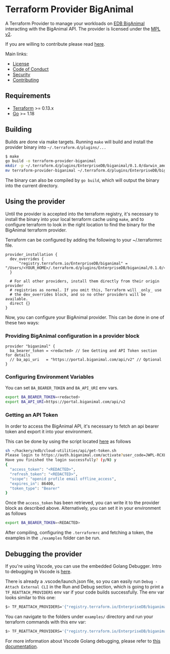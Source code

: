 # Terraform Provider BigAnimal

A Terraform Provider to manage your workloads on [EDB BigAnimal](https://www.enterprisedb.com/products/biganimal-cloud-postgresql) interacting with the BigAnimal API. The provider is licensed under the [MPL v2](https://www.mozilla.org/en-US/MPL/2.0/).

If you are willing to contribute please read [here](./CONTRIBUTING.md).

Main links:

- [License](./LICENSE)
- [Code of Conduct](./CODE_OF_CONDUCT.md)
- [Security](./SECURITY.md)
- [Contributing](./CONTRIBUTING.md)

## Requirements

- [Terraform](https://www.terraform.io/downloads.html) >= 0.13.x
- [Go](https://golang.org/doc/install) >= 1.18

## Building

Builds are done via make targets.  Running `make` will build and install the provider binary into `~/.terraform.d/plugins/...`

```bash
$ make
go build -o terraform-provider-biganimal
mkdir -p ~/.terraform.d/plugins/EnterpriseDB/biganimal/0.1.0/darwin_amd64
mv terraform-provider-biganimal ~/.terraform.d/plugins/EnterpriseDB/biganimal/0.1.0/darwin_amd64
```

The binary can also be compiled by `go build`, which will output the binary into the current directory.

## Using the provider

Until the provider is accepted into the terraform registry, it's necessary to install the binary into your local terraform cache using `make`, and to configure terraform to look in the right location to find the binary for the BigAnimal terraform provider.

Terraform can be configured by adding the following to your ~/.terraformrc file.

```hcl
provider_installation {
  dev_overrides {
      "registry.terraform.io/EnterpriseDB/biganimal" = "/Users/<YOUR_HOME>/.terraform.d/plugins/EnterpriseDB/biganimal/0.1.0/<OS_ARCH>"
  }

  # For all other providers, install them directly from their origin provider
  # registries as normal. If you omit this, Terraform will _only_ use
  # the dev_overrides block, and so no other providers will be available.
  direct {}
}
```

Now, you can configure your BigAnimal provider. This can be done in one of these two ways:

### Providing BigAnimal configuration in a provider block
```hcl
provider "biganimal" {
  ba_bearer_token = <redacted> // See Getting and API Token section for details
  // ba_api_uri   = "https://portal.biganimal.com/api/v2" // Optional
}
```
### Configuring Environment Variables

You can set `BA_BEARER_TOKEN` and `BA_API_URI` env vars.

```bash
export BA_BEARER_TOKEN=<redacted>
export BA_API_URI=https://portal.biganimal.com/api/v2
```

### Getting an API Token

In order to access the BigAnimal API, it's necessary to fetch an api bearer token and export it into your environment.

This can be done by using the script located [here](https://github.com/EnterpriseDB/cloud-utilities/blob/main/api/get-token.sh) as follows

```bash
sh ~/hackery/edb/cloud-utilities/api/get-token.sh
Please login to https://auth.biganimal.com/activate?user_code=JWPL-RCXL with your BigAnimal account
Have you finished the login successfully? (y/N) y
{
  "access_token": "<REDACTED>",
  "refresh_token": "<REDACTED>",
  "scope": "openid profile email offline_access",
  "expires_in": 86400,
  "token_type": "Bearer"
}
```

Once the `access_token` has been retrieved, you can write it to the provider block as described above.
Alternatively, you can set it in your environment as follows

```bash
export BA_BEARER_TOKEN=<REDACTED>
```

After compiling, configuring the `.terraformrc` and fetching a token, the examples in the `./examples` folder can be run.

## Debugging the provider

If you're using Vscode, you can use the embedded Golang Debugger. Intro to debugging in Vscode is [here](https://code.visualstudio.com/docs/editor/debugging).

There is already a .vscode/launch.json file, so you can easily run `Debug - Attach External CLI` in the Run and Debug section, which is going to print a `TF_REATTACH_PROVIDERS` env var if your code builds successfully. The env var looks similar to this one:

```bash
$> TF_REATTACH_PROVIDERS='{"registry.terraform.io/EnterpriseDB/biganimal":{"Protocol":"grpc","ProtocolVersion":5,"Pid":14123,"Test":true,"Addr":{"Network":"unix","String":"/var/folders/99/kt3b7rgn7wbcc55jt9zv_rch0000gn/T/plugin608643082"}}}'
```

You can navigate to the folders under `examples/` directory and run your terraform commands with this env var:

```bash
$> TF_REATTACH_PROVIDERS='{"registry.terraform.io/EnterpriseDB/biganimal":{"Protocol":"grpc","ProtocolVersion":5,"Pid":14123,"Test":true,"Addr":{"Network":"unix","String":"/var/folders/99/kt3b7rgn7wbcc55jt9zv_rch0000gn/T/plugin608643082"}}}' terraform plan
```

For more information about Vscode Golang debugging, please refer to [this documentation](https://github.com/golang/vscode-go/blob/master/docs/debugging.md).
